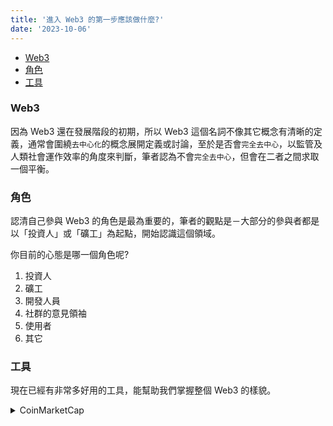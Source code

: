 ```yaml
---
title: '進入 Web3 的第一步應該做什麼?'
date: '2023-10-06'
---
```


- [Web3](#web3)
- [角色](#角色)
- [工具](#工具)


### Web3

因為 Web3 還在發展階段的初期，所以 Web3 這個名詞不像其它概念有清晰的定義，通常會圍繞`去中心化`的概念展開定義或討論，至於是否會`完全去中心`，以監管及人類社會運作效率的角度來判斷，筆者認為不會`完全去中心`，但會在二者之間求取一個平衡。

### 角色

認清自己參與 Web3 的角色是最為重要的，筆者的觀點是－大部分的參與者都是以「投資人」或「礦工」為起點，開始認識這個領域。

你目前的心態是哪一個角色呢?

1. 投資人
2. 礦工
3. 開發人員
4. 社群的意見領袖
5. 使用者
6. 其它

### 工具

現在已經有非常多好用的工具，能幫助我們掌握整個 Web3 的樣貌。

<details>
  <summary>CoinMarketCap</summary>
  Hi~
</details>
